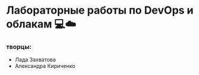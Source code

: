 # Лабораторные работы по DevOps и облакам :computer::cloud:
### творцы:
- Лада Захватова
- Александра Кириченко
